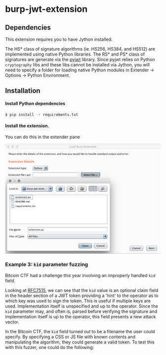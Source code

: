 # burp-jwt-extension

## Dependencies

This extension requires you to have Jython installed.

The HS* class of signature algorithms (ie. HS256, HS384, and HS512) are implemented using native Python libraries. The RS* and PS* class of signatures are generate via the [pyjwt](https://pyjwt.readthedocs.io/en/latest/) library. Since pyjwt relies on Python `cryptography` libs and these libs cannot be installed via Jython, you will need to specify a folder for loading native Python modules in Extender -> Options -> Python Environment. 

## Installation

#### Install Python dependencies

```bash
$ pip install -r requirements.txt
```

#### Install the extension.

You can do this in the extender pane

![alt text](https://github.com/cle0patra/burp-jwt-extension-images/blob/master/install_extension.png)



### Example 3: `kid` parameter fuzzing

Bitcoin CTF had a challenge this year involving an improperly handled `kid` field. 

Looking at [RFC7515](https://tools.ietf.org/html/rfc7515#section-4.1.4), we can see that the `kid` value is an optional claim field in the header section of a JWT token providing a 'hint' to the operator as to which key was used to sign the token. This is useful if multiple keys are used. Implementation itself is unspecified and up to the operator. Since the `kid` parameter may, and often is, parsed before verifying the signature and implementation itself is up to the operator, this field presents a new attack vector.

In the Bitcoin CTF, the `kid` field turned out to be a filename the user could specify. By specifying a CSS or JS file with known contents and manipulating the algorithm, they could generate a valid token. To test this with this fuzzer, one could do the following:
